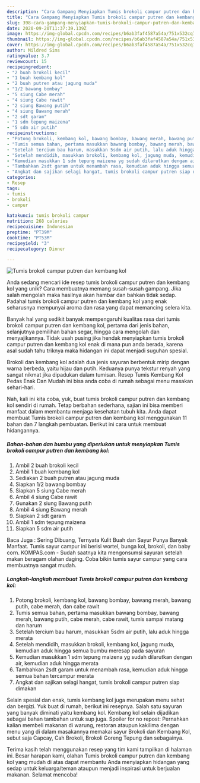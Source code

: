 ```yaml
---
description: "Cara Gampang Menyiapkan Tumis brokoli campur putren dan kembang kol Anti Gagal"
title: "Cara Gampang Menyiapkan Tumis brokoli campur putren dan kembang kol Anti Gagal"
slug: 398-cara-gampang-menyiapkan-tumis-brokoli-campur-putren-dan-kembang-kol-anti-gagal
date: 2020-09-20T11:37:39.139Z
image: https://img-global.cpcdn.com/recipes/b6ab3faf4587a54a/751x532cq70/tumis-brokoli-campur-putren-dan-kembang-kol-foto-resep-utama.jpg
thumbnail: https://img-global.cpcdn.com/recipes/b6ab3faf4587a54a/751x532cq70/tumis-brokoli-campur-putren-dan-kembang-kol-foto-resep-utama.jpg
cover: https://img-global.cpcdn.com/recipes/b6ab3faf4587a54a/751x532cq70/tumis-brokoli-campur-putren-dan-kembang-kol-foto-resep-utama.jpg
author: Mildred Sims
ratingvalue: 3.7
reviewcount: 15
recipeingredient:
- "2 buah brokoli kecil"
- "1 buah kembang kol"
- "2 buah putren atau jagung muda"
- "1/2 bawang bombay"
- "5 siung Cabe merah"
- "4 siung Cabe rawit"
- "2 siung Bawang putih"
- "4 siung Bawang merah"
- "2 sdt garam"
- "1 sdm tepung maizena"
- "5 sdm air putih"
recipeinstructions:
- "Potong brokoli, kembang kol, bawang bombay, bawang merah, bawang putih, cabe merah, dan cabe rawit"
- "Tumis semua bahan, pertama masukkan bawang bombay, bawang merah, bawang putih, cabe merah, cabe rawit, tumis sampai matang dan harum"
- "Setelah tercium bau harum, masukkan 5sdm air putih, lalu aduk hingga merata"
- "Setelah mendidih, masukkan brokoli, kembang kol, jagung muda, kemudian aduk hingga semua bumbu meresap pada sayuran"
- "Kemudian masukkan 1 sdm tepung maizena yg sudah dilarutkan dengan air, kemudian aduk hingga merata"
- "Tambahkan 2sdt garam untuk menambah rasa, kemudian aduk hingga semua bahan tercampur merata"
- "Angkat dan sajikan selagi hangat, tumis brokoli campur putren siap dimakan"
categories:
- Resep
tags:
- tumis
- brokoli
- campur

katakunci: tumis brokoli campur 
nutrition: 268 calories
recipecuisine: Indonesian
preptime: "PT39M"
cooktime: "PT53M"
recipeyield: "3"
recipecategory: Dinner

---
```



![Tumis brokoli campur putren dan kembang kol](https://img-global.cpcdn.com/recipes/b6ab3faf4587a54a/751x532cq70/tumis-brokoli-campur-putren-dan-kembang-kol-foto-resep-utama.jpg)

Anda sedang mencari ide resep tumis brokoli campur putren dan kembang kol yang unik? Cara membuatnya memang susah-susah gampang. Jika salah mengolah maka hasilnya akan hambar dan bahkan tidak sedap. Padahal tumis brokoli campur putren dan kembang kol yang enak seharusnya mempunyai aroma dan rasa yang dapat memancing selera kita.

Banyak hal yang sedikit banyak mempengaruhi kualitas rasa dari tumis brokoli campur putren dan kembang kol, pertama dari jenis bahan, selanjutnya pemilihan bahan segar, hingga cara mengolah dan menyajikannya. Tidak usah pusing jika hendak menyiapkan tumis brokoli campur putren dan kembang kol enak di mana pun anda berada, karena asal sudah tahu triknya maka hidangan ini dapat menjadi suguhan spesial.

Brokoli dan kembang kol adalah dua jenis sayuran berbentuk mirip dengan warna berbeda, yaitu hijau dan putih. Keduanya punya tekstur renyah yang sangat nikmat jika dipadukan dalam tumisan. Resep Tumis Kembang Kol Pedas Enak Dan Mudah ini bisa anda coba di rumah sebagai menu masakan sehari-hari.


Nah, kali ini kita coba, yuk, buat tumis brokoli campur putren dan kembang kol sendiri di rumah. Tetap berbahan sederhana, sajian ini bisa memberi manfaat dalam membantu menjaga kesehatan tubuh kita. Anda dapat membuat Tumis brokoli campur putren dan kembang kol menggunakan 11 bahan dan 7 langkah pembuatan. Berikut ini cara untuk membuat hidangannya.

<!--inarticleads1-->

##### Bahan-bahan dan bumbu yang diperlukan untuk menyiapkan Tumis brokoli campur putren dan kembang kol:

1. Ambil 2 buah brokoli kecil
1. Ambil 1 buah kembang kol
1. Sediakan 2 buah putren atau jagung muda
1. Siapkan 1/2 bawang bombay
1. Siapkan 5 siung Cabe merah
1. Ambil 4 siung Cabe rawit
1. Gunakan 2 siung Bawang putih
1. Ambil 4 siung Bawang merah
1. Siapkan 2 sdt garam
1. Ambil 1 sdm tepung maizena
1. Siapkan 5 sdm air putih


Baca Juga : Sering Dibuang, Ternyata Kulit Buah dan Sayur Punya Banyak Manfaat. Tumis sayur campur ini berisi wortel, bunga kol, brokoli, dan baby corn. KOMPAS.com - Sudah saatnya kita mengonsumsi sayuran setelah makan beragam olahan daging. Coba bikin tumis sayur campur yang cara membuatnya sangat mudah. 

<!--inarticleads2-->

##### Langkah-langkah membuat Tumis brokoli campur putren dan kembang kol:

1. Potong brokoli, kembang kol, bawang bombay, bawang merah, bawang putih, cabe merah, dan cabe rawit
1. Tumis semua bahan, pertama masukkan bawang bombay, bawang merah, bawang putih, cabe merah, cabe rawit, tumis sampai matang dan harum
1. Setelah tercium bau harum, masukkan 5sdm air putih, lalu aduk hingga merata
1. Setelah mendidih, masukkan brokoli, kembang kol, jagung muda, kemudian aduk hingga semua bumbu meresap pada sayuran
1. Kemudian masukkan 1 sdm tepung maizena yg sudah dilarutkan dengan air, kemudian aduk hingga merata
1. Tambahkan 2sdt garam untuk menambah rasa, kemudian aduk hingga semua bahan tercampur merata
1. Angkat dan sajikan selagi hangat, tumis brokoli campur putren siap dimakan


Selain spesial dan enak, tumis kembang kol juga merupakan menu sehat dan bergizi. Yuk buat di rumah, berikut ini resepnya. Salah satu sayuran yang banyak diminati yaitu kembang kol. Kembang kol selain dijadikan sebagai bahan tambahan untuk sup juga. Spoiler for no repost: Pernahkan kalian membeli makanan di warung, restoran ataupun kakilima dengan menu yang di dalam masakannya memakai sayur Brokoli dan Kembang Kol, sebut saja Capcay, Cah Brokoli, Brokoli Goreng Tepung dan sebagainya. 

Terima kasih telah menggunakan resep yang tim kami tampilkan di halaman ini. Besar harapan kami, olahan Tumis brokoli campur putren dan kembang kol yang mudah di atas dapat membantu Anda menyiapkan hidangan yang sedap untuk keluarga/teman ataupun menjadi inspirasi untuk berjualan makanan. Selamat mencoba!

